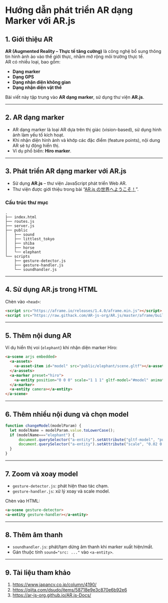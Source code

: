 # Hướng dẫn phát triển AR dạng Marker với AR.js

## 1. Giới thiệu AR
**AR (Augmented Reality – Thực tế tăng cường)** là công nghệ bổ sung thông tin hình ảnh ảo vào thế giới thực, nhằm mở rộng môi trường thực tế.  
AR có nhiều loại, bao gồm:

- **Dạng marker**  
- **Dạng GPS**  
- **Dạng nhận diện không gian**  
- **Dạng nhận diện vật thể**  

Bài viết này tập trung vào **AR dạng marker**, sử dụng thư viện **AR.js**.

---

## 2. AR dạng marker
- AR dạng marker là loại AR dựa trên thị giác (vision-based), sử dụng hình ảnh làm yếu tố kích hoạt.
- Khi nhận diện hình ảnh và khớp các đặc điểm (feature points), nội dung AR sẽ tự động hiển thị.
- Ví dụ phổ biến: **Hiro marker**.

---

## 3. Phát triển AR dạng marker với AR.js
- Sử dụng **AR.js** – thư viện JavaScript phát triển Web AR.  
- Thư viện được giới thiệu trong bài “[AR.js の世界へようこそ！](https://qiita.com/dsudo/items/58718e9e3c870e6b92e6)”.

### Cấu trúc thư mục
```
.
├── index.html
├── routes.js
├── server.js
├── public
│   ├── sound
│   ├── littlest_tokyo
│   ├── shiba
│   ├── horse
│   └── elephant
└── scripts
    ├── gesture-detector.js
    ├── gesture-handler.js
    └── soundhandler.js
```

---

## 4. Sử dụng AR.js trong HTML
Chèn vào `<head>`:
```html
<script src="https://aframe.io/releases/1.4.0/aframe.min.js"></script>
<script src="https://raw.githack.com/AR-js-org/AR.js/master/aframe/build/aframe-ar.js"></script>
```

---

## 5. Thêm nội dung AR
Ví dụ hiển thị voi (`elephant`) khi nhận diện marker Hiro:
```html
<a-scene arjs embedded>
  <a-assets>
    <a-asset-item id="model" src="public/elephant/scene.gltf"></a-asset-item>
  </a-assets>
  <a-marker preset="hiro">
    <a-entity position="0 0 0" scale="1 1 1" gltf-model="#model" animation-mixer></a-entity>
  </a-marker>
  <a-entity camera></a-entity>
</a-scene>
```

---

## 6. Thêm nhiều nội dung và chọn model
```js
function changeModel(modelParam) {
  let modelName = modelParam.value.toLowerCase();
  if (modelName==="elephant") {
      document.querySelector("a-entity").setAttribute("gltf-model", "public/elephant/scene.gltf");
      document.querySelector("a-entity").setAttribute("scale", "0.02 0.02 0.02");
  }
}
```

---

## 7. Zoom và xoay model
- `gesture-detector.js`: phát hiện thao tác chạm.
- `gesture-handler.js`: xử lý xoay và scale model.

Chèn vào HTML:
```html
<a-scene gesture-detector>
<a-entity gesture-handler></a-entity>
```

---

## 8. Thêm âm thanh
- `soundhandler.js`: phát/tạm dừng âm thanh khi marker xuất hiện/mất.
- Gán thuộc tính `sound="src: ..."` vào `<a-entity>`.

---

## 9. Tài liệu tham khảo
1. https://www.japancv.co.jp/column/4190/
2. https://qiita.com/dsudo/items/58718e9e3c870e6b92e6
3. https://ar-js-org.github.io/AR.js-Docs/
